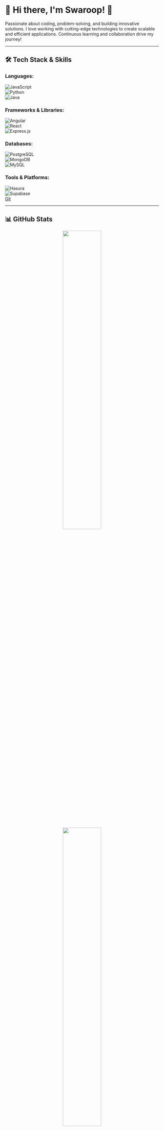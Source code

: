 # 👋 Hi there, I'm Swaroop! 🚀  

Passionate about coding, problem-solving, and building innovative solutions. I love working with cutting-edge technologies to create scalable and efficient applications. Continuous learning and collaboration drive my journey!  

---

## 🛠 Tech Stack & Skills  

### **Languages:**  
![JavaScript](https://img.shields.io/badge/-JavaScript-F7DF1E?logo=javascript&logoColor=black&style=for-the-badge)  
![Python](https://img.shields.io/badge/-Python-3776AB?logo=python&logoColor=white&style=for-the-badge)  
![Java](https://img.shields.io/badge/-Java-007396?logo=java&logoColor=white&style=for-the-badge)  

### **Frameworks & Libraries:**  
![Angular](https://img.shields.io/badge/-Angular-DD0031?logo=angular&logoColor=white&style=for-the-badge)  
![React](https://img.shields.io/badge/-React-61DAFB?logo=react&logoColor=black&style=for-the-badge)  
![Express.js](https://img.shields.io/badge/-Express-000000?logo=express&logoColor=white&style=for-the-badge)  

### **Databases:**  
![PostgreSQL](https://img.shields.io/badge/-PostgreSQL-336791?logo=postgresql&logoColor=white&style=for-the-badge)  
![MongoDB](https://img.shields.io/badge/-MongoDB-47A248?logo=mongodb&logoColor=white&style=for-the-badge)  
![MySQL](https://img.shields.io/badge/-MySQL-4479A1?logo=mysql&logoColor=white&style=for-the-badge)  

### **Tools & Platforms:**  
![Hasura](https://img.shields.io/badge/-Hasura-1EB4D4?logo=hasura&logoColor=white&style=for-the-badge)  
![Supabase](https://img.shields.io/badge/-Supabase-3ECF8E?logo=supabase&logoColor=white&style=for-the-badge)  
[Git](https://img.shields.io/badge/-Git-F05032?logo=git&logoColor=white&style=for-the-badge)  

---

## 📊 GitHub Stats  

<div align="center">
  <img src="https://github-readme-stats.vercel.app/api?username=Swaroopp15&show_icons=true&theme=dark&hide_border=true" width="50%" />
  <img src="https://github-readme-stats.vercel.app/api/top-langs/?username=Swaroopp15&layout=compact&theme=dark&hide_border=true" width="50%" />
</div>

---

## 🌍 Connect with Me  

💌 **Email:** [swarooppalacharla15@gmail.com](mailto:swarooppalacharla15@gmail.com)  

---

### 🎉 Thanks for Visiting! Keep Coding & Innovating! 🚀  
<div align="center">
  <img src="https://media.giphy.com/media/hvRJCLFzcasrR4ia7z/giphy.gif" width="100px" />
</div>

---

### 🔥 Fun Fact:  
💡 *"Code is like humor. When you have to explain it, it’s bad."* 😆  
